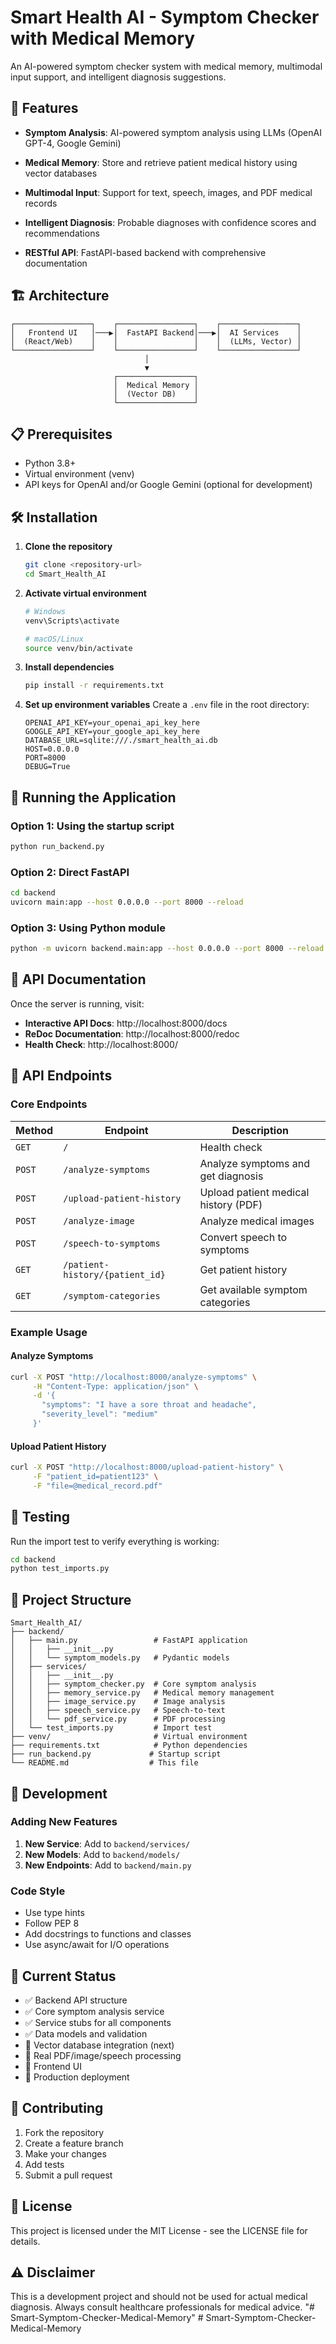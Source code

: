 # Smart Health AI - Symptom Checker with Medical Memory


An AI-powered symptom checker system with medical memory, multimodal input support, and intelligent diagnosis suggestions.

## 🚀 Features

* **Symptom Analysis**: AI-powered symptom analysis using LLMs (OpenAI GPT-4, Google Gemini)

* **Medical Memory**: Store and retrieve patient medical history using vector databases

* **Multimodal Input**: Support for text, speech, images, and PDF medical records

* **Intelligent Diagnosis**: Probable diagnoses with confidence scores and recommendations

* **RESTful API**: FastAPI-based backend with comprehensive documentation

  

## 🏗️ Architecture

```
┌─────────────────┐    ┌─────────────────┐    ┌─────────────────┐
│   Frontend UI   │───▶│  FastAPI Backend│───▶│  AI Services    │
│  (React/Web)    │    │                 │    │  (LLMs, Vector) │
└─────────────────┘    └─────────────────┘    └─────────────────┘
                              │
                              ▼
                       ┌─────────────────┐
                       │  Medical Memory │
                       │  (Vector DB)    │
                       └─────────────────┘
```


## 📋 Prerequisites

* Python 3.8+
* Virtual environment (venv)
* API keys for OpenAI and/or Google Gemini (optional for development)


## 🛠️ Installation

1. **Clone the repository**
   ```bash
   git clone <repository-url>
   cd Smart_Health_AI
   ```

2. **Activate virtual environment**
   ```bash
   # Windows
   venv\Scripts\activate
   
   # macOS/Linux
   source venv/bin/activate
   ```

3. **Install dependencies**
   ```bash
   pip install -r requirements.txt
   ```

4. **Set up environment variables**
   Create a `.env` file in the root directory:
   ```env
   OPENAI_API_KEY=your_openai_api_key_here
   GOOGLE_API_KEY=your_google_api_key_here
   DATABASE_URL=sqlite:///./smart_health_ai.db
   HOST=0.0.0.0
   PORT=8000
   DEBUG=True
   ```

## 🚀 Running the Application

### Option 1: Using the startup script
```bash
python run_backend.py
```

### Option 2: Direct FastAPI
```bash
cd backend
uvicorn main:app --host 0.0.0.0 --port 8000 --reload
```

### Option 3: Using Python module
```bash
python -m uvicorn backend.main:app --host 0.0.0.0 --port 8000 --reload
```

## 📖 API Documentation

Once the server is running, visit:
- **Interactive API Docs**: http://localhost:8000/docs
- **ReDoc Documentation**: http://localhost:8000/redoc
- **Health Check**: http://localhost:8000/

## 🔌 API Endpoints

### Core Endpoints

| Method | Endpoint | Description |
|--------|----------|-------------|
| `GET` | `/` | Health check |
| `POST` | `/analyze-symptoms` | Analyze symptoms and get diagnosis |
| `POST` | `/upload-patient-history` | Upload patient medical history (PDF) |
| `POST` | `/analyze-image` | Analyze medical images |
| `POST` | `/speech-to-symptoms` | Convert speech to symptoms |
| `GET` | `/patient-history/{patient_id}` | Get patient history |
| `GET` | `/symptom-categories` | Get available symptom categories |

### Example Usage

#### Analyze Symptoms
```bash
curl -X POST "http://localhost:8000/analyze-symptoms" \
     -H "Content-Type: application/json" \
     -d '{
       "symptoms": "I have a sore throat and headache",
       "severity_level": "medium"
     }'
```

#### Upload Patient History
```bash
curl -X POST "http://localhost:8000/upload-patient-history" \
     -F "patient_id=patient123" \
     -F "file=@medical_record.pdf"
```

## 🧪 Testing

Run the import test to verify everything is working:
```bash
cd backend
python test_imports.py
```

## 📁 Project Structure

```
Smart_Health_AI/
├── backend/
│   ├── main.py                 # FastAPI application
│   │   ├── __init__.py
│   │   └── symptom_models.py   # Pydantic models
│   ├── services/
│   │   ├── __init__.py
│   │   ├── symptom_checker.py  # Core symptom analysis
│   │   ├── memory_service.py   # Medical memory management
│   │   ├── image_service.py    # Image analysis
│   │   ├── speech_service.py   # Speech-to-text
│   │   └── pdf_service.py      # PDF processing
│   └── test_imports.py         # Import test
├── venv/                       # Virtual environment
├── requirements.txt            # Python dependencies
├── run_backend.py             # Startup script
└── README.md                  # This file
```

## 🔧 Development

### Adding New Features

1. **New Service**: Add to `backend/services/`
2. **New Models**: Add to `backend/models/`
3. **New Endpoints**: Add to `backend/main.py`

### Code Style

- Use type hints
- Follow PEP 8
- Add docstrings to functions and classes
- Use async/await for I/O operations

## 🚧 Current Status

- ✅ Backend API structure
- ✅ Core symptom analysis service
- ✅ Service stubs for all components
- ✅ Data models and validation
- 🔄 Vector database integration (next)
- 🔄 Real PDF/image/speech processing
- 🔄 Frontend UI
- 🔄 Production deployment

## 🤝 Contributing

1. Fork the repository
2. Create a feature branch
3. Make your changes
4. Add tests
5. Submit a pull request

## 📄 License

This project is licensed under the MIT License - see the LICENSE file for details.

## ⚠️ Disclaimer

This is a development project and should not be used for actual medical diagnosis. Always consult healthcare professionals for medical advice. "# Smart-Symptom-Checker-Medical-Memory" 
#   S m a r t - S y m p t o m - C h e c k e r - M e d i c a l - M e m o r y 
 
 
